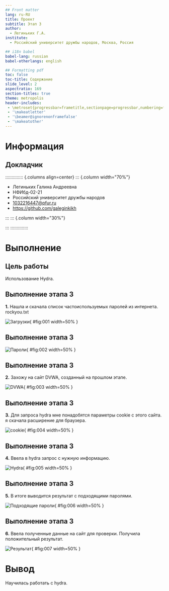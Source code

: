 ```yaml
---
## Front matter
lang: ru-RU
title: Проект
subtitle: Этап 3
author:
  - Легиньких Г.А.
institute:
  - Российский университет дружбы народов, Москва, Россия

## i18n babel
babel-lang: russian
babel-otherlangs: english

## Formatting pdf
toc: false
toc-title: Содержание
slide_level: 2
aspectratio: 169
section-titles: true
theme: metropolis
header-includes:
 - \metroset{progressbar=frametitle,sectionpage=progressbar,numbering=fraction}
 - '\makeatletter'
 - '\beamer@ignorenonframefalse'
 - '\makeatother'
---
```


# Информация

## Докладчик

:::::::::::::: {.columns align=center}
::: {.column width="70%"}

  * Легиньких Галина Андреевна
  * НФИбд-02-21
  * Российский университет дружбы народов
  * [1032216447@pfur.ru](mailto:1032216447@pfur.ru)
  * <https://github.com/galeginkikh>

:::
::: {.column width="30%"}

:::
::::::::::::::

# Выполнение

## Цель работы

Использование Hydra.

## Выполнение этапа 3

**1.**  Нашла и скачала список частоиспользуемых паролей из интернета. rockyou.txt 

![Загрузки](image/1.png){ #fig:001 width=50% }

## Выполнение этапа 3

![Пароли](image/2.png){ #fig:002 width=50% }

## Выполнение этапа 3

**2.** Захожу на сайт DVWA, созданный на прошлом этапе.

![DVWA](image/3.png){ #fig:003 width=50% }

## Выполнение этапа 3

**3.** Для запроса hydra мне понадобятся параметры cookie с этого сайта. я скачала расширение для браузера. 

![cookie](image/4.png){ #fig:004 width=50% }

## Выполнение этапа 3

**4.** Ввела в hydra запрос с нужную информацию. 

![Hydra](image/5.png){ #fig:005 width=50% }

## Выполнение этапа 3

**5.** В итоге выводится результат с подходящими паролями. 

![Подходящие пароли](image/6.png){ #fig:006 width=50% }

## Выполнение этапа 3

**6.** Ввела полученные данные на сайт для проверки. Получила положительный результат. 

![Результат](image/7.png){ #fig:007 width=50% }

# Вывод

Научилась работать с hydra.
